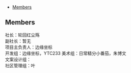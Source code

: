 - [Members](#members)

## Members
社长：轮回红尘殇  
副社长：暂无  
项目主负责人：边缘坐标  
开发组：边缘坐标，YTC233
美术组：日常精分小番茄，朱博文  
文案设计组：  
社区管理组：叶 